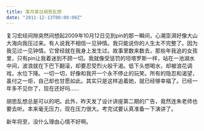 ```yaml
---
title: 某月某日胡思乱想
date: "2011-12-13T00:00:00Z"
---
```

复习宏经间隙突然间想起2009年10月12日见到pin的那一瞬间，心潮澎湃好像大山大海向我压过来。有人说我不相信一见钟情。我只能说你的人生太不完整了。因为我见过一见钟情。它曾经就在我身上发生过。故事里数来数去，那些年我追的女孩里，只有pin让我着迷到不顾一切。我就像受惩罚的坦塔罗斯一样，站在一池湖水中间，波浪就在下巴下翻滚，却要忍受烈火般干渴。低下头想喝水，却被浪花调戏，水位下降。一切一切，好像和我开一个永不停止的玩笑。所有的隐忍和渴望，虽付之一炬，自己却也甘愿如此。其实只是这样追着她，就已经够幸福了。已经一年多不见你了，现在还好吗……

胡思乱想总是可以的吧。此外，昨天发了设计讲座第二期的广告，竟然连朱老师也要去听。本来毫无压力，现在压力很大。考完试要认真准备一下演讲了。

新年将至，没什么理由心情不好啊。